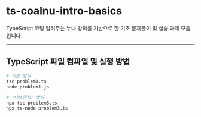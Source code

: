 # ts-coalnu-intro-basics

TypeScript 코딩 알려주는 누나 강의를 기반으로 한 기초 문제풀이 및 실습 과제 모음입니다.

---

## TypeScript 파일 컴파일 및 실행 방법

```bash
# 기존 방식
tsc problem1.ts
node problem1.js

# 변경(권장) 방식
npx tsc problem3.ts
npx ts-node problem3.ts
```
